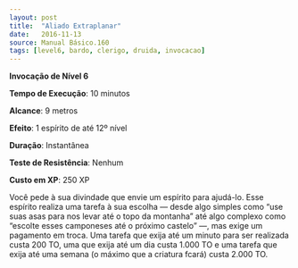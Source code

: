 ```yaml
---
layout: post
title:  "Aliado Extraplanar"
date:   2016-11-13
source: Manual Básico.160
tags: [level6, bardo, clerigo, druida, invocacao]
---
```


**Invocação de Nível 6**

**Tempo de Execução**: 10 minutos

**Alcance**: 9 metros

**Efeito**: 1 espírito de até 12º nível

**Duração**: Instantânea

**Teste de Resistência**: Nenhum

**Custo em XP**: 250 XP

Você pede à sua divindade que envie um espírito para ajudá-lo. Esse espírito realiza uma tarefa à sua escolha — desde algo simples como “use suas asas para nos levar até o topo da montanha” até algo complexo como “escolte esses camponeses até o próximo castelo” —, mas exige um pagamento em troca. 
Uma tarefa que exija até um minuto para ser realizada custa 200 TO, uma que exija até um dia custa 1.000 TO e uma  tarefa que exija até uma semana (o máximo que a criatura fcará) custa 2.000 TO.